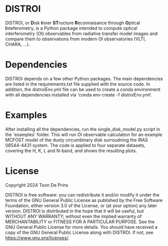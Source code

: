 # DISTROI

DISTROI, or **D**isk **I**nner **ST**ructure **R**econnaisance through **O**ptical **I**nteferometry, is a Python 
package intended to compute optical interferometry (OI) observables  from radiative transfer model images and compare 
them to observations from modern OI observatories (VLTI, CHARA, ...).

# Dependencies

DISTROI depends on a few other Python packages. The main dependencies are listed in the requirements.txt file supplied 
with the source code. In addition,  the distroiEnv.yml file can be used to create a conda environment with all 
dependencies installed via 'conda env create -f distroiEnv.yml'.

# Examples

After installing all the dependencies, run the single_disk_model.py script in the 'examples' folder. This will
run OI observable calculation for an example MCFOST model of the dusty circumbinary disk surroudning the IRAS 08544-4431
system. The code is applied to four separate datasets, covering the H, K, L and N-band, and shows the resulting plots.

# License

Copyright 2024 Toon De Prins

DISTROI is free software: you can redistribute it and/or modify  it under the terms of the GNU General Public License 
as published by  the Free Software Foundation, either version 3.0 of the License, or (at your option) any later version.
DISTROI is distributed in the hope that it will be useful, but WITHOUT ANY WARRANTY; without even the implied warranty 
of  MERCHANTABILITY or FITNESS FOR A PARTICULAR PURPOSE. See the  GNU General Public License for more details. 
You should have received a copy of the GNU General Public License along with DISTROI. If not, see 
<https://www.gnu.org/licenses/>.
